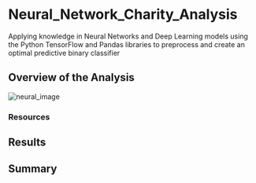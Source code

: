 # Neural_Network_Charity_Analysis
Applying knowledge in Neural Networks and Deep Learning models using the Python TensorFlow and Pandas libraries to preprocess and create an optimal predictive binary classifier


## Overview of the Analysis
![neural_image](https://user-images.githubusercontent.com/94148420/166151677-8db65c82-5bdf-47e1-b5d4-8c1efc5f15d0.gif)



### Resources




## Results



## Summary
